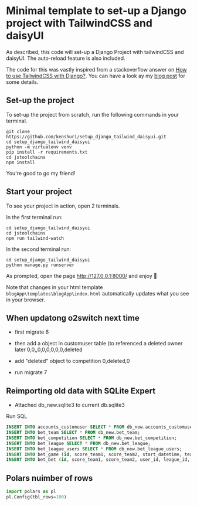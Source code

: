 # Minimal template to set-up a Django project with TailwindCSS and daisyUI

As described, this code will set-up a Django Project with tailwindCSS and daisyUI. The auto-reload feature is also included.

The code for this was vastly inspired from a stackoverflow answer on [How to use TailwindCSS with Django?](https://stackoverflow.com/questions/63392426/how-to-use-tailwindcss-with-django#63392427). You can have a look ay my [blog post](https://blog.kenshuri.com/posts/001_setup_django_tailwind_daisyui.md) for some details.

## Set-up the project

To set-up the project from scratch, run the following commands in your terminal.

```shell
git clone https://github.com/kenshuri/setup_django_tailwind_daisyui.git
cd setup_django_tailwind_daisyui
python -m virtualenv venv
pip install -r requirements.txt
cd jstoolchains
npm install
```

You're good to go my friend!

## Start your project 

To see your project in action, open 2 terminals.

In the first terminal run:
```shell
cd setup_django_tailwind_daisyui
cd jstoolchains
npm run tailwind-watch
```

In the second terminal run:
```
cd setup_django_tailwind_daisyui
python manage.py runserver
```

As prompted, open the page http://127.0.0.1:8000/ and enjoy 🚀

Note that changes in your html template `blogApp\templates\blogApp\index.html` automatically updates what you see in your browser.


## When updatong o2switch next time

- first migrate 6
- then add a object in customuser table (to referenced a deleted owner later
0,0,,0,0,0,0,0,0,deleted

- add "deleted" object to competition
0,deleted,0


- run migrate 7


## Reimporting old data with SQLite Expert

- Attached db_new.sqlite3 to current db.sqlite3

Run SQL
```sql
INSERT INTO accounts_customuser SELECT * FROM db_new.accounts_customuser;
INSERT INTO bet_team SELECT * FROM db_new.bet_team;
INSERT INTO bet_competition SELECT * FROM db_new.bet_competition;
INSERT INTO bet_league SELECT * FROM db_new.bet_league;
INSERT INTO bet_league_users SELECT * FROM db_new.bet_league_users;
INSERT INTO bet_game (id, score_team1, score_team2, start_datetime, team_1_id, team_2_id, competition_number, game_type, score_team1_after_ext, score_team2_after_ext, competition_id) SELECT id, score_team1, score_team2, start_datetime, team_1_id, team_2_id, competition_number, game_type, score_team1_after_ext, score_team2_after_ext, competition_id FROM db_new.bet_game;
INSERT INTO bet_bet (id, score_team1, score_team2, user_id, league_id, game_id) SELECT id, score_team1, score_team2, user_id, league_id, game_id FROM db_new.bet_bet;
```

## Polars nuimber of rows
```python
import polars as pl
pl.Config(tbl_rows=100)
```